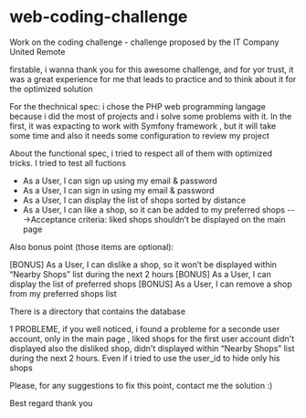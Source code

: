 # web-coding-challenge
Work on the coding challenge - challenge proposed by the IT Company United Remote

firstable, i wanna thank you for this awesome challenge, and for yor trust, it was a great experience for me that leads to practice and to think about it for the optimized solution

For the thechnical spec: i chose the PHP web programming langage because i did the most of projects and i solve some problems with it.
In the first, it was expacting to work with Symfony framework , but it will take some time and also it needs some configuration to review my project

About the functional spec, i tried to respect all of them with optimized tricks. I tried to test all fuctions 

- As a User, I can sign up using my email & password
- As a User, I can sign in using my email & password
- As a User, I can display the list of shops sorted by distance
- As a User, I can like a shop, so it can be added to my preferred shops
  --->Acceptance criteria: liked shops shouldn’t be displayed on the main page

Also bonus point (those items are optional):

[BONUS] As a User, I can dislike a shop, so it won’t be displayed within “Nearby Shops” list during the next 2 hours
[BONUS] As a User, I can display the list of preferred shops
[BONUS] As a User, I can remove a shop from my preferred shops list

There is a directory that contains the database


1 PROBLEME, if you well noticed, i found a probleme for a seconde user account, only in the main page ,
liked shops for the first user account didn't displayed also the disliked  shop, didn't displayed within “Nearby Shops” list during the next 2 hours.
Even if i tried to use the user_id to hide only his shops 

Please, for any suggestions to fix this point, contact me the solution :)

Best regard thank you
